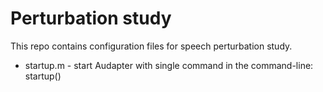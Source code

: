 # Perturbation study
This repo contains configuration files for speech perturbation study.

* startup.m - start Audapter with single command in the command-line: startup()
